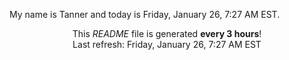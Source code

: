 My name is Tanner and today is Friday, January 26, 7:27 AM EST.

<p align="center">This <i>README</i> file is generated <b>every 3 hours</b>!</br>Last refresh: Friday, January 26, 7:27 AM EST<br /></p>
